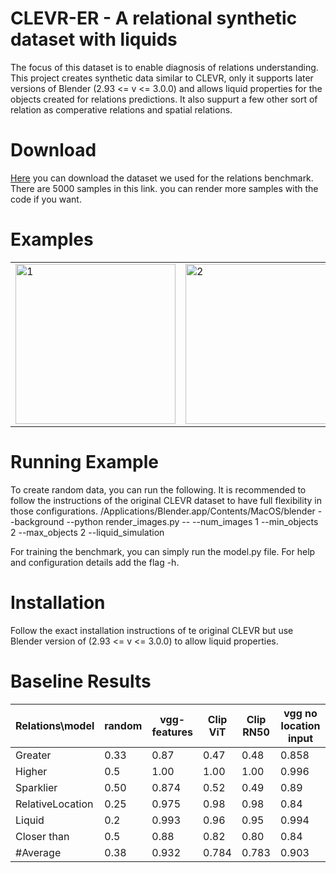 # CLEVR-ER - A relational synthetic dataset with liquids

The focus of this dataset is to enable diagnosis of relations understanding. This project creates synthetic data similar to CLEVR, only it supports later versions of Blender (2.93 <= v <= 3.0.0) and allows liquid properties for the objects created for relations predictions. It also suppurt a few other sort of relation as comperative relations and spatial relations. 

# Download 

[Here](https://drive.google.com/file/d/1thvwm6BochjJcTgCNSlOvbULzlSZl4q6/view?usp=sharing) you can download the dataset we used for the relations benchmark. There are 5000 samples in this link. you can render more samples with the code if you want.

# Examples 

<table>
  <tr>
    <td> <img src="https://github.com/yoterel/CLEVR-ER/blob/main/resource/splash1.png"  alt="1" width = 256px height = 256px ></td>
    <td> <img src="https://github.com/yoterel/CLEVR-ER/blob/main/resource/splash2.png"  alt="2" width = 256px height = 256px ></td>
    <td> <img src="https://github.com/yoterel/CLEVR-ER/blob/main/resource/splash3.png"  alt="3" width = 256px height = 256px ></td>
   </tr>
</table>

# Running Example
To create random data, you can run the following. It is recommended to follow the instructions of the original CLEVR dataset to have full flexibility in those configurations.
/Applications/Blender.app/Contents/MacOS/blender  --background --python render_images.py -- --num_images 1 --min_objects 2 --max_objects 2 --liquid_simulation

For training the benchmark, you can simply run the model.py file. For help and configuration details add the flag -h.

# Installation
Follow the exact installation instructions of te original CLEVR but use Blender version of (2.93 <= v <= 3.0.0) to allow liquid properties.

# Baseline Results

| Relations\model| random | vgg-features | Clip ViT | Clip RN50 | vgg no location input
| ---            |    --- | ---          | ---      |---        |---
| Greater        | 0.33    | 0.87        | 0.47     | 0.48      | 0.858 
| Higher         | 0.5     | 1.00        | 1.00     | 1.00      | 0.996 
| Sparklier      | 0.50    | 0.874       | 0.52     | 0.49      | 0.89  
| RelativeLocation|0.25    | 0.975       | 0.98     | 0.98      | 0.84 
| Liquid         | 0.2     | 0.993       | 0.96     | 0.95      | 0.994 
| Closer than    | 0.5     | 0.88        | 0.82     | 0.80      | 0.84 
| #Average       | 0.38    | 0.932       | 0.784     | 0.783    | 0.903 
